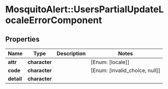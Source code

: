 # MosquitoAlert::UsersPartialUpdateLocaleErrorComponent


## Properties
Name | Type | Description | Notes
------------ | ------------- | ------------- | -------------
**attr** | **character** |  | [Enum: [locale]] 
**code** | **character** |  | [Enum: [invalid_choice, null]] 
**detail** | **character** |  | 



